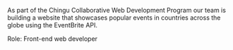 As part of the Chingu Collaborative Web Development Program our team is building a website that showcases popular events in countries across the globe using the EventBrite API. 

Role: Front-end web developer
